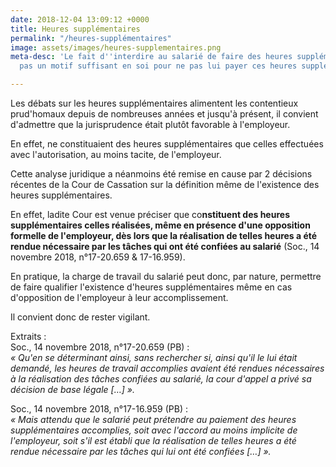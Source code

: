 ```yaml
---
date: 2018-12-04 13:09:12 +0000
title: Heures supplémentaires
permalink: "/heures-supplémentaires"
image: assets/images/heures-supplementaires.png
meta-desc: 'Le fait d''interdire au salarié de faire des heures supplémentaires n''est
  pas un motif suffisant en soi pour ne pas lui payer ces heures supplémentaires. '

---
```

Les débats sur les heures supplémentaires alimentent les contentieux prud'homaux depuis de nombreuses années et jusqu'à présent, il convient d'admettre que la jurisprudence était plutôt favorable à l'employeur.   
   
En effet, ne constituaient des heures supplémentaires que celles effectuées avec l'autorisation, au moins tacite, de l'employeur.  
   
Cette analyse juridique a néanmoins été remise en cause par 2 décisions récentes de la Cour de Cassation sur la définition même de l'existence des heures supplémentaires.   
   
En effet, ladite Cour est venue préciser que co**nstituent des heures supplémentaires celles réalisées, même en présence d'une opposition formelle de l'employeur, dès lors que la réalisation de telles heures a été rendue nécessaire par les tâches qui ont été confiées au salarié** (Soc., 14 novembre 2018, n°17-20.659 & 17-16.959).  
   
En pratique, la charge de travail du salarié peut donc, par nature, permettre de faire qualifier l'existence d'heures supplémentaires même en cas d'opposition de l'employeur à leur accomplissement.  
   
Il convient donc de rester vigilant.  
   
Extraits :  
Soc., 14 novembre 2018, n°17-20.659 (PB) :  
_« Qu'en se déterminant ainsi, sans rechercher si, ainsi qu'il le lui était demandé, les heures de travail accomplies avaient été rendues nécessaires à la réalisation des tâches confiées au salarié, la cour d'appel a privé sa décision de base légale \[…\] »._  
   
Soc., 14 novembre 2018, n°17-16.959 (PB) :  
_« Mais attendu que le salarié peut prétendre au paiement des heures supplémentaires accomplies, soit avec l'accord au moins implicite de l'employeur, soit s'il est établi que la réalisation de telles heures a été rendue nécessaire par les tâches qui lui ont été confiées \[…\] »._
